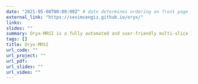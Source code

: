 ```yaml
---
date: "2021-05-08T00:00:00Z" # date determines ordering on front page
external_link: "https://sevimcengiz.github.io/oryx/"
links:
slides: ""
summary: Oryx-MRSI is a fully automated and user-friendly multi-slice 1H-MRSI data analysis software, which includes several new functionality, including chemical shift correction, CSF corrected metabolite map generation, registration of metabolite maps onto MNI152 brain atlas, and ROI analysis at brain parcellations.
tags: []
title: Oryx-MRSI
url_code: ""
url_project: ""
url_pdf:
url_slides: ""
url_video: ""
---
```


